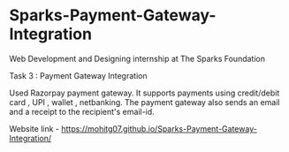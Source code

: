 # Sparks-Payment-Gateway-Integration

Web Development and Designing internship at The Sparks Foundation

Task 3 : Payment Gateway Integration

Used Razorpay payment gateway. It supports payments using credit/debit card , UPI , wallet , netbanking. The payment gateway also sends an email and a receipt to the recipient's email-id.

Website link - https://mohitg07.github.io/Sparks-Payment-Gateway-Integration/
